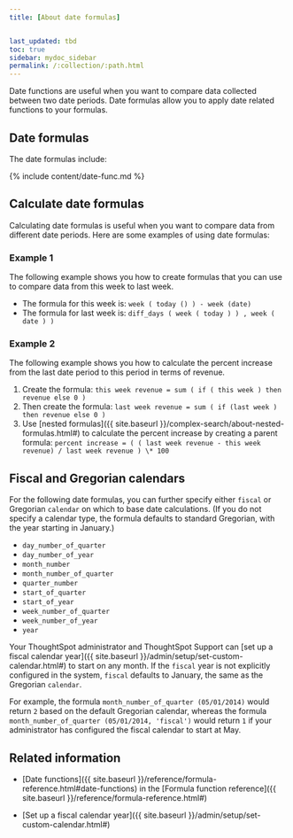 ```yaml
---
title: [About date formulas]


last_updated: tbd
toc: true
sidebar: mydoc_sidebar
permalink: /:collection/:path.html
---
```

Date functions are useful when you want to compare data collected between two
date periods. Date formulas allow you to apply date related functions to your
formulas.

## Date formulas

The date formulas include:

{% include content/date-func.md %}

## Calculate date formulas

Calculating date formulas is useful when you want to compare data from different date periods. Here are some examples of using date formulas:

### Example 1

The following example shows you how to create formulas that you can use to compare data from this week to last week.

- The formula for this week is: `week ( today () ) - week (date)`
- The formula for last week is: `diff_days ( week ( today ) ) , week ( date ) )`

### Example 2

The following example shows you how to calculate the percent increase from the last date period to this period in terms of revenue.

1. Create the formula: `this week revenue = sum ( if ( this week ) then revenue else 0 )`
2. Then create the formula: `last week revenue = sum ( if (last week ) then revenue else 0 )`
3. Use [nested formulas]({{ site.baseurl }}/complex-search/about-nested-formulas.html#) to calculate the percent increase by creating a parent formula: `percent increase = ( ( last week revenue - this week revenue) / last week revenue ) \* 100`

## Fiscal and Gregorian calendars

For the following date formulas, you can further specify either `fiscal` or
Gregorian `calendar` on which to base date calculations. (If you do not specify a
calendar type, the formula defaults to standard Gregorian, with the year
starting in January.)

* `day_number_of_quarter`
* `day_number_of_year`
* `month_number`
* `month_number_of_quarter`
* `quarter_number`
* `start_of_quarter`
* `start_of_year`
* `week_number_of_quarter`
* `week_number_of_year`
* `year`

Your ThoughtSpot administrator and ThoughtSpot Support can
[set up a fiscal calendar year]({{ site.baseurl }}/admin/setup/set-custom-calendar.html#)
to start on any month. If the `fiscal` year is not explicitly configured in the system,
`fiscal` defaults to January, the same as the Gregorian `calendar`.

For example, the formula `month_number_of_quarter (05/01/2014)` would return `2`
based on the default Gregorian calendar, whereas the formula
`month_number_of_quarter (05/01/2014, 'fiscal')` would return `1` if your
administrator has configured the fiscal calendar to start at May.

## Related information

* [Date functions]({{ site.baseurl }}/reference/formula-reference.html#date-functions) in the [Formula function reference]({{ site.baseurl }}/reference/formula-reference.html#)

* [Set up a fiscal calendar year]({{ site.baseurl }}/admin/setup/set-custom-calendar.html#)

